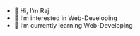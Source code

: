 - 👋 Hi, I’m Raj 
- 👀 I’m interested in Web-Developing
- 🌱 I’m currently learning Web-Developing

<!---
raje49/raje49 is a ✨ special ✨ repository because its `README.md` (this file) appears on your GitHub profile.
You can click the Preview link to take a look at your changes.
--->
